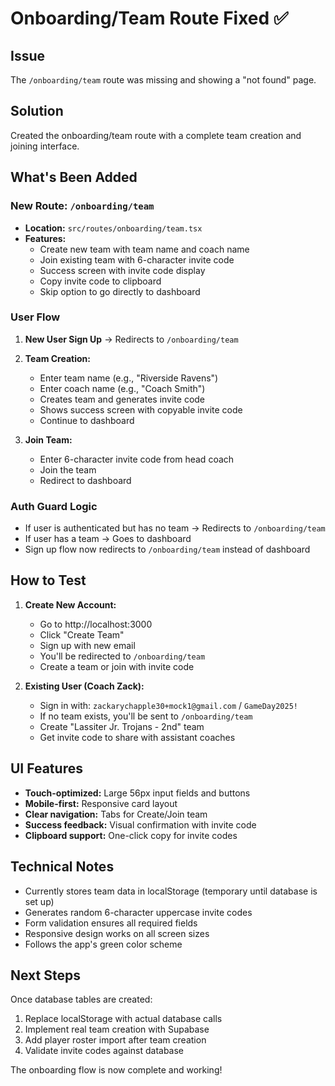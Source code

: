# Onboarding/Team Route Fixed ✅

## Issue
The `/onboarding/team` route was missing and showing a "not found" page.

## Solution
Created the onboarding/team route with a complete team creation and joining interface.

## What's Been Added

### New Route: `/onboarding/team`
- **Location:** `src/routes/onboarding/team.tsx`
- **Features:**
  - Create new team with team name and coach name
  - Join existing team with 6-character invite code
  - Success screen with invite code display
  - Copy invite code to clipboard
  - Skip option to go directly to dashboard

### User Flow
1. **New User Sign Up** → Redirects to `/onboarding/team`
2. **Team Creation:**
   - Enter team name (e.g., "Riverside Ravens")
   - Enter coach name (e.g., "Coach Smith")
   - Creates team and generates invite code
   - Shows success screen with copyable invite code
   - Continue to dashboard

3. **Join Team:**
   - Enter 6-character invite code from head coach
   - Join the team
   - Redirect to dashboard

### Auth Guard Logic
- If user is authenticated but has no team → Redirects to `/onboarding/team`
- If user has a team → Goes to dashboard
- Sign up flow now redirects to `/onboarding/team` instead of dashboard

## How to Test

1. **Create New Account:**
   - Go to http://localhost:3000
   - Click "Create Team"
   - Sign up with new email
   - You'll be redirected to `/onboarding/team`
   - Create a team or join with invite code

2. **Existing User (Coach Zack):**
   - Sign in with: `zackarychapple30+mock1@gmail.com` / `GameDay2025!`
   - If no team exists, you'll be sent to `/onboarding/team`
   - Create "Lassiter Jr. Trojans - 2nd" team
   - Get invite code to share with assistant coaches

## UI Features
- **Touch-optimized:** Large 56px input fields and buttons
- **Mobile-first:** Responsive card layout
- **Clear navigation:** Tabs for Create/Join team
- **Success feedback:** Visual confirmation with invite code
- **Clipboard support:** One-click copy for invite codes

## Technical Notes
- Currently stores team data in localStorage (temporary until database is set up)
- Generates random 6-character uppercase invite codes
- Form validation ensures all required fields
- Responsive design works on all screen sizes
- Follows the app's green color scheme

## Next Steps
Once database tables are created:
1. Replace localStorage with actual database calls
2. Implement real team creation with Supabase
3. Add player roster import after team creation
4. Validate invite codes against database

The onboarding flow is now complete and working!